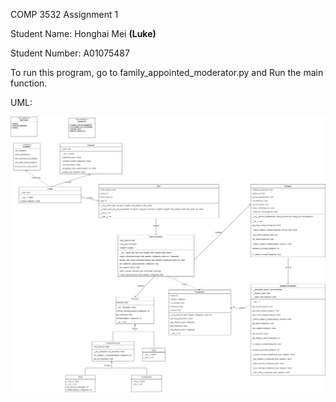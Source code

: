 COMP 3532 Assignment 1

Student Name: Honghai Mei **(Luke)**

Student Number: A01075487

To run this program, go to family_appointed_moderator.py and 
Run the main function.

UML:

![image](https://github.com/Bmeimei/3532_A01075487/blob/master/Assignments/Assignment1/F.A.M_uml.png)
